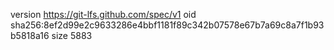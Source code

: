 version https://git-lfs.github.com/spec/v1
oid sha256:8ef2d99e2c9633286e4bbf1181f89c342b07578e67b7a69c8a7f1b93b5818a16
size 5883
